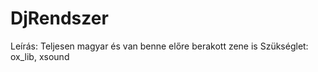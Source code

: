 # DjRendszer

Leírás: Teljesen magyar és van benne előre berakott zene is
Szükséglet: ox_lib, xsound
